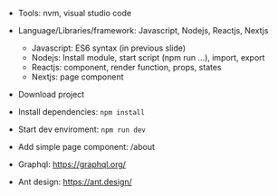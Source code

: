 - Tools: nvm, visual studio code
- Language/Libraries/framework: Javascript, Nodejs, Reactjs, Nextjs
  - Javascript: ES6 syntax (in previous slide)
  - Nodejs: Install module, start script (npm run ...), import, export
  - Reactjs: component, render function, props, states
  - Nextjs: page component
- Download project
- Install dependencies: `npm install`
- Start dev enviroment: `npm run dev`
- Add simple page component: /about

- Graphql: https://graphql.org/
- Ant design: https://ant.design/